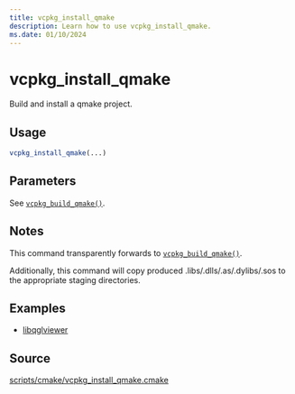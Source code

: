 ```yaml
---
title: vcpkg_install_qmake
description: Learn how to use vcpkg_install_qmake.
ms.date: 01/10/2024
---
```

# vcpkg_install_qmake

Build and install a qmake project.

## Usage

```cmake
vcpkg_install_qmake(...)
```

## Parameters

See [`vcpkg_build_qmake()`](vcpkg_build_qmake.md).

## Notes

This command transparently forwards to [`vcpkg_build_qmake()`](vcpkg_build_qmake.md).

Additionally, this command will copy produced .libs/.dlls/.as/.dylibs/.sos to the appropriate
staging directories.

## Examples

- [libqglviewer](https://github.com/Microsoft/vcpkg/blob/master/ports/libqglviewer/portfile.cmake)

## Source

[scripts/cmake/vcpkg\_install\_qmake.cmake](https://github.com/Microsoft/vcpkg/blob/master/scripts/cmake/vcpkg_install_qmake.cmake)
